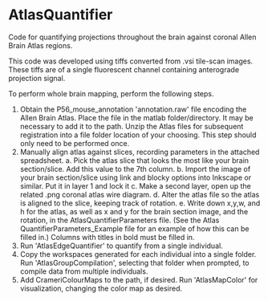 # AtlasQuantifier
Code for quantifying projections throughout the brain against coronal Allen Brain Atlas regions.

This code was developed using tiffs converted from .vsi tile-scan images. These tiffs are of a single fluorescent channel containing anterograde projection signal.

To perform whole brain mapping, perform the following steps. 
1) Obtain the P56_mouse_annotation 'annotation.raw' file encoding the Allen Brain Atlas. Place the file in the matlab folder/directory. It may be necessary to add it to the path. Unzip the Atlas files for subsequent registration into a file folder location of your choosing. This step should only need to be performed once. 
2) Manually align atlas against slices, recording parameters in the attached spreadsheet.
  a. Pick the atlas slice that looks the most like your brain section/slice. Add this value to the 7th column.
  b. Import the image of your brain section/slice using link and blocky options into Inkscape or similar. Put it in layer   1 and lock it
  c. Make a second layer, open up the related .png coronal atlas wire diagram.
  d. Alter the atlas file so the atlas is aligned to the slice, keeping track of rotation.
  e. Write down x,y,w, and h for the atlas, as well as x and y for the brain section image, and the rotation, in the       AtlasQuantifierParameters file. (See the Atlas QuantifierParameters_Example file for an example of how this can be       filled in.) Columns with titles in bold must be filled in.
3) Run 'AtlasEdgeQuantifier' to quantify from a single individual.
4) Copy the workspaces generated for each individual into a single folder. Run 'AtlasGroupCompilation', selecting that folder when prompted, to compile data from multiple individuals.
5) Add CrameriColourMaps to the path, if desired. Run 'AtlasMapColor' for visualization, changing the color map as desired.
